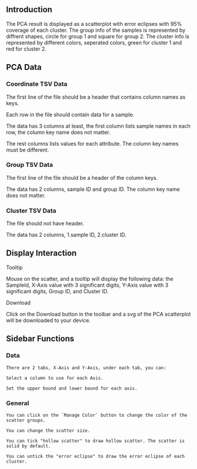 ## Introduction

The PCA result is displayed as a scatterplot with error eclipses with 95% coverage of each cluster. The group info of the samples is represented by diffrent shapes, circle for group 1 and square for group 2. The cluster info is represented by different colors, seperated colors, green for cluster 1 and red for cluster 2.


## PCA Data

### Coordinate TSV Data 

The first line of the file should be a header that contains column names as keys.

Each row in the file should contain data for a sample.

The data has 3 columns at least, the first column lists sample names in each row, the column key name does not matter.

The rest columns lists values for each attribute. The column key names must be different.

### Group TSV Data

The first line of the file should be a header of the column keys.

The data has 2 columns, sample ID and group ID. The column key name does not matter.

### Cluster TSV Data

The file should not have header.

The data has 2 columns, 1.sample ID, 2.cluster ID.




## Display Interaction


Tooltip

Mouse on the scatter, and a tooltip will display the following data:
 the SampleId, 
 X-Axis value with 3 significant digits, 
 Y-Axis value with 3 significant digits, 
 Group ID, 
 and Cluster ID.

Download

Click on the Download button in the toolbar and a svg of the PCA scatterplot will be downloaded to your device.


## Sidebar Functions

### Data

    There are 2 tabs, X-Axis and Y-Axis, under each tab, you can:

    Select a column to use for each Axis.

    Set the upper bound and lower bound for each axis.

### General

    You can click on the `Manage Color` button to change the color of the scatter groups.

    You can change the scatter size.

    You can tick "hollow scatter" to draw hollow scatter. The scatter is solid by default.

    You can untick the "error eclipse" to draw the error eclipse of each cluster.
 